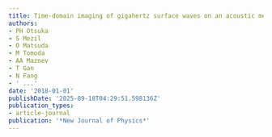 ```yaml
---
title: Time-domain imaging of gigahertz surface waves on an acoustic metamaterial
authors:
- PH Otsuka
- S Mezil
- O Matsuda
- M Tomoda
- AA Maznev
- T Gan
- N Fang
- ' ...'
date: '2018-01-01'
publishDate: '2025-09-18T04:29:51.598136Z'
publication_types:
- article-journal
publication: '*New Journal of Physics*'
---
```

